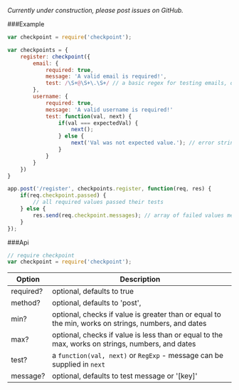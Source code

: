_Currently under construction, please post issues on GitHub._

###Example

```javascript
var checkpoint = require('checkpoint');

var checkpoints = {
	register: checkpoint({
		email: {
			required: true,
			message: 'A valid email is required!',
			test: /\S+@\S+\.\S+/ // a basic regex for testing emails, don't use in production
		},
		username: {
			required: true,
			message: 'A valid username is required!'
			test: function(val, next) {
				if(val === expectedVal) {
					next();
				} else {
					next('Val was not expected value.'); // error string, if left blank defaults to validator message
				}
			}
		}
	})
}

app.post('/register', checkpoints.register, function(req, res) {
	if(req.checkpoint.passed) {
		// all required values passed their tests
	} else {
		res.send(req.checkpoint.messages); // array of failed values messages
	}
});
```

###Api
```javascript
// require checkpoint
var checkpoint = require('checkpoint');
```
Option    | Description
----------|------------
required? | optional, defaults to true
method?   | optional, defaults to 'post',
min?      | optional, checks if value is greater than or equal to the min, works on strings, numbers, and dates
max?      | optional, checks if value is less than or equal to the max, works on strings, numbers, and dates
test?     | a `function(val, next)` or `RegExp` - message can be supplied in `next`
message?  | optional, defaults to test message or '[key]'
